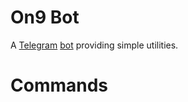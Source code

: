# On9 Bot

A [Telegram](https://telegram.org) [bot](https://core.telegram.org/bots) providing simple utilities.

# Commands
